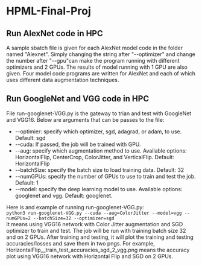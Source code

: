 # HPML-Final-Proj

## Run AlexNet code in HPC
A sample sbatch file is given for each AlexNet model code in the folder named "Alexnet". Simply changing the string after "--optimizer" and change the number after "--gpu"can make the program running with different optimizers and 2 GPUs. The results of model running with 1 GPU are also given. Four model code programs are written for AlexNet and each of which uses different data augmentation techniques.

## Run GoogleNet and VGG code in HPC
File run-googlenet-VGG.py is the gateway to trian and test with GoogleNet and VGG16. Below are arguments that can be passes to the file:
* --optimier: specify which optimizer, sgd, adagrad, or adam, to use. Default: sgd
* --cuda: If passed, the job will be trained with GPU. 
* --aug: specify which augmentation method to use. Available options: HorizontalFlip, CenterCrop, ColorJitter, and VerticalFlip. Default: HorizontalFlip
* --batchSize: specify the batch size to load training data. Default: 32
* --numGPUs: specify the number of GPUs to use to train and test the job. Default: 1
* --model: specify the deep learning model to use. Available options: googlenet and vgg. Default: googlenet.

Here is and example of running run-googlenet-VGG.py: <br>
`python3 run-googlenet-VGG.py --cuda --aug=ColorJitter --model=vgg --numGPUs=2 --batchSize=32 --optimizer=sgd`<br>
It means using VGG16 network with Color Jitter augmentation and SGD optimizer to train and test. The job will be run with training batch size 32 and on 2 GPUs. After training and testing, it will plot the training and testing accuracies/losses and save them in two pngs. For example, HorizontalFlip__train_test_accuracies_sgd_2_vgg.png means the accuracy plot using VGG16 network with Horizontal Flip and SGD on 2 GPUs.

